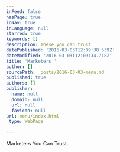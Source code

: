 ```yaml
---
inFeed: false
hasPage: true
inNav: true
inLanguage: null
starred: true
keywords: []
description: These you can trust
datePublished: '2016-03-03T12:09:38.539Z'
dateModified: '2016-03-03T12:09:34.718Z'
title: 'Marketers '
author: []
sourcePath: _posts/2016-03-03-menu.md
published: true
authors: []
publisher:
  name: null
  domain: null
  url: null
  favicon: null
url: menu/index.html
_type: WebPage

---
```

Marketers You Can Trust.
